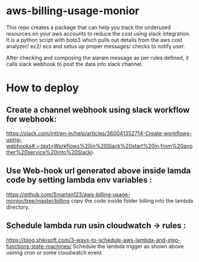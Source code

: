 # aws-billing-usage-monior
This repo creates a package that can help you track the underused resources on your aws accounts to reduce the cost using slack integration.
It is a python script with boto3 which pulls out details from the aws cost analyzer/ ec2/ ecs and setus up proper messages/ checks to notify user.

After checking and composing the alaram message as per rules defined, it calls slack webhook to post the data into slack channel.

# How to deploy

## Create a channel webhook using slack workflow for webhook: 
https://slack.com/intl/en-in/help/articles/360041352714-Create-workflows-using-webhooks#:~:text=Workflows%20in%20Slack%20start%20in,from%20another%20service%20into%20Slack).


## Use Web-hook  url generated above inside lamda code by setting lambda env variables : 
https://github.com/Smartsn123/aws-billing-usage-monior/tree/master/billing
copy the code inside folder billing into the lambda directory.


## Schedule lambda run usin cloudwatch -> rules : 
https://blog.shikisoft.com/3-ways-to-schedule-aws-lambda-and-step-functions-state-machines/
Schedule the lambda trigger as shown above usinng cron or some cloudwatch event.
